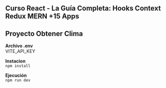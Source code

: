 ## Curso React - La Guía Completa: Hooks Context Redux MERN +15 Apps  
## Proyecto Obtener Clima  

**Archivo .env**  
VITE_API_KEY  

**Instacion**  
`npm install`  

**Ejecución**  
`npm run dev`
